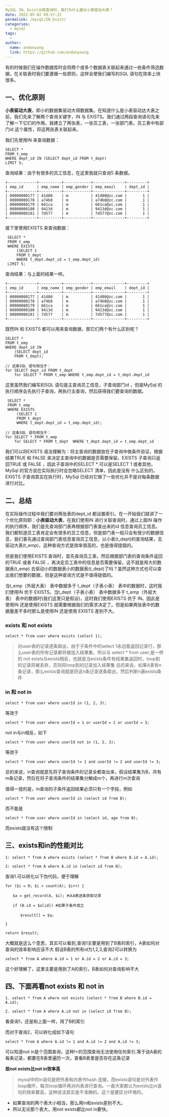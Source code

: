 ```yaml
---
MySQL IN、Exist关联查询时，我们为什么建议小表驱动大表？
date: 2022-05-02 09:57:21
permalink: /mysql/IN_Exist/
categories:
  - mysql
tags:
  -
author:
  name: andanyang
  link: https://github.com/andanyoung
---
```


有的时候我们在操作数据库时会将两个或多个数据表关联起来通过一些条件筛选数据，在关联表时我们要遵循一些原则，这样会使我们编写的SQL 语句在效率上快很多。

## 一、优化原则

**小表驱动大表**，即小的数据集驱动大得数据集。在知道什么是小表驱动达大表之前，我们先来了解两个查询关键字，IN 与 EXISTS。我们通过两段查询语句先来了解一下它们的作用。我建立了两张表，一张员工表，一张部门表，员工表中有部门id 这个属性，将这两张表关联起来。

我们先使用IN 来查询数据：

```
SELECT * 
FROM t_emp 
WHERE dept_id IN (SELECT dept_id FROM t_dept) 
LIMIT 5;
```

查询结果：由于有很多的员工信息，在这里我就只查询5 条数据。

```
+-------------+----------+------------+--------------+---------+
| emp_id      | emp_name | emp_gender | emp_email    | dept_id |
+-------------+----------+------------+--------------+---------+
| 00000000177 | 41d80    | m          | 41d80@zc.com |       1 |
| 00000000178 | a74b8    | m          | a74b8@zc.com |       1 |
| 00000000179 | 661ca    | m          | 661ca@zc.com |       1 |
| 00000000180 | 9413d    | m          | 9413d@zc.com |       1 |
| 00000000181 | 7d577    | m          | 7d577@zc.com |       1 |
+-------------+----------+------------+--------------+---------+
```

接下里使用EXISTS 来查询数据：

```
 SELECT * 
 FROM t_emp 
 WHERE EXISTS 
     (SELECT 1 
     FROM t_dept 
     WHERE t_dept.dept_id = t_emp.dept_id) 
 LIMIT 5;
```

查询结果：与上面的结果一样。

```
+-------------+----------+------------+--------------+---------+
| emp_id      | emp_name | emp_gender | emp_email    | dept_id |
+-------------+----------+------------+--------------+---------+
| 00000000177 | 41d80    | m          | 41d80@zc.com |       1 |
| 00000000178 | a74b8    | m          | a74b8@zc.com |       1 |
| 00000000179 | 661ca    | m          | 661ca@zc.com |       1 |
| 00000000180 | 9413d    | m          | 9413d@zc.com |       1 |
| 00000000181 | 7d577    | m          | 7d577@zc.com |       1 |
+-------------+----------+------------+--------------+---------+
```

既然IN 和 EXISTS 都可以用来查询数据，那它们两个有什么区别呢？

```
SELECT * 
FROM t_emp 
WHERE dept_id IN 
    (SELECT dept_id 
    FROM t_dept);

// 这条SQL 语句相当于：
for SELECT dept_id FROM t_dept
    for SELECT * FROM t_emp WHERE t_emp.dept_id = t_dept.dept_id
```

这里虽然我们编写的SQL 语句是主查询员工信息，子查询部门id ，但是MySql 的执行顺序会先执行子查询，再执行主查询，然后获得我们要查询的数据。

```
 SELECT * 
 FROM t_emp 
 WHERE EXISTS 
     (SELECT 1 
     FROM t_dept 
     WHERE t_dept.dept_id = t_emp.dept_id);

// 这条SQL 语句相当于：     
for SELECT * FROM t_emp 
    for SELECT * FROM t_dept  WHERE t_dept.dept_id = t_emp.dept_id          
```

我们可以将EXISTS 语法理解为：将主查询的数据放在子查询中做条件验证，根据结果TRUE 和 FALSE 来决定主查询中的数据是否需要保留。EXISTS 子查询只返回TRUE 或 FALSE ，因此子查询中的SELECT * 可以是SELECT 1 或者其他，MySql 的官方说在实际执行时会忽略SELECT 清单，因此是没有 什么区别的。EXISTS 子查询其实在执行时，MySql 已经对它做了一些优化并不是对每条数据进行对比。

## 二、总结

在实际操作过程中我们要对两张表的dept_id 都设置索引。在一开始我们就讲了一个优化原则即：**小表驱动大表**，在我们使用IN 进行关联查询时，通过上面IN 操作的执行顺序，我们是先查询部门表再根据部门表查出来的id 信息查询员工信息。我们都知道员工表肯定会有很多的员工信息，但是部门表一般只会有很少的数据信息，我们事先通过查询部门表信息查询员工信息，以小表(t_dept)的查询结果，去驱动大表(t_emp)，这种查询方式是效率很高的，也是值得提倡的。

但是我们使用EXISTS 查询时，首先查询员工表，然后根据部门表的查询条件返回的TRUE 或者 FALSE ，再决定员工表中的信息是否需要保留。这不就是用大的数据表(t_emp) 去驱动小的数据表小的数据表(t_dept)了吗？虽然这种方式也可以查出我们想要的数据，但是这种查询方式是不值得提倡的。

当t_emp（外层大表） 表中数据多于 t_dept（子表小表） 表中的数据时，这时我们使用IN 优于 EXISTS。当t_dept（子表小表） 表中数据多于 t_emp（外层大表） 表中的数据时(我们这里只是假设)，这时我们使用EXISTS 优于 IN。因此是使用IN 还是使用EXISTS 就需要根据我们的需求决定了。但是如果两张表中的数据量差不多时那么是使用IN 还是使用 EXISTS 差别不大。

### exists  和 not exists
```
select * from user where exists (select 1);
```
> 对user表的记录逐条取出，由于子条件中的select 1永远能返回记录行，那么user表的所有记录都将被加入结果集，所以与 select * from user;是一样的
> not exists与exists相反，也就是当exists条件有结果集返回时，loop到的记录将被丢弃，否则将loop到的记录加入结果集
> 总的来说，如果A表有n条记录，那么exists查询就是将这n条记录逐条取出，然后判断n遍exists条件 

 ### in 和 not in
 ```
 select * from user where userId in (1, 2, 3);
 ```
等效于
 ```
select * from user where userId = 1 or userId = 2 or userId = 3;
 ```
 not in与in相反，如下
 ```
select * from user where userId not in (1, 2, 3);
 ```
等效于
 ```
select * from user where userId != 1 and userId != 2 and userId != 3;
 ```
 总的来说，in查询就是先将子查询条件的记录全都查出来，假设结果集为B，共有m条记录，然后在将子查询条件的结果集分解成m个，再进行m次查询

值得一提的是，in查询的子条件返回结果必须只有一个字段，例如
 ```
select * from user where userId in (select id from B);
 ```
而不能是
 ```
select * from user where userId in (select id, age from B);
 ```
而exists就没有这个限制

## 三、exists和in的性能对比
```
1: select * from A where exists (select * from B where B.id = A.id);

2: select * from A where A.id in (select id from B);
```
查询1.可以转化以下伪代码，便于理解
```
for ($i = 0; $i < count(A); $i++) {

　　$a = get_record(A, $i); #从A表逐条获取记录

　　if (B.id = $a[id]) #如果子条件成立

　　　　$result[] = $a;

}

return $result;
```
大概就是这么个意思，其实可以看到,查询1主要是用到了B表的索引，A表如何对查询的效率影响应该不大
假设B表的所有id为1,2,3,查询2可以转换为
```
select * from A where A.id = 1 or A.id = 2 or A.id = 3;
```
这个好理解了，这里主要是用到了A的索引，B表如何对查询影响不大



## 四、下面再看not exists 和 not in
```
1. select * from A where not exists (select * from B where B.id = A.id);

2. select * from A where A.id not in (select id from B);
```
看查询1，还是和上面一样，用了B的索引

而对于查询2，可以转化成如下语句
```
select * from A where A.id != 1 and A.id != 2 and A.id != 3;
```
可以知道not in是个范围查询，这种!=的范围查询无法使用任何索引,等于说A表的每条记录，都要在B表里遍历一次，查看B表里是否存在这条记录

**故not exists比not in效率高**

> mysql中的in语句是把外表和内表作hash 连接，而exists语句是对外表作loop循环，每次loop循环再对内表进行查询。一直大家都认为exists比in语句的效率要高，这种说法其实是不准确的。这个是要区分环境的。
- 如果查询的两个表大小相当，那么用in和exists差别不大。 
-  所以无论那个表大，用not exists都比not in要快。 